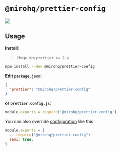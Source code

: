 # `@mirohq/prettier-config`

![](https://img.shields.io/npm/v/@mirohq/prettier-config.svg?style=flat-square)

## Usage

**Install**:

> Requires `prettier >= 2.4`

```bash
npm install --dev @mirohq/prettier-config
```

**Edit `package.json`**:

```json
{
  "prettier": "@mirohq/prettier-config"
}
```

**or `prettier.config.js`**:

```js
module.exports = require('@mirohq/prettier-config')
```

You can also override [configuration](https://prettier.io/docs/en/options.html)
like this

```js
module.exports = {
  ...require("@mirohq/prettier-config")
  semi: true,
}
```
